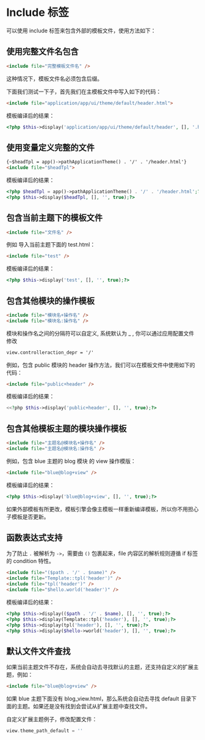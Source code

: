 # Include 标签

可以使用 include 标签来包含外部的模板文件，使用方法如下：

## 使用完整文件名包含

``` html
<include file="完整模板文件名" />  
```

<p class="tip">这种情况下，模板文件名必须包含后缀。</p>

下面我们测试一下子，首先我们在主模板文件中写入如下的代码：

``` html
<include file="application/app/ui/theme/default/header.html">
```

模板编译后的结果：

``` php
<?php $this->display('application/app/ui/theme/default/header', [], '.html', true);?>
```

## 使用变量定义完整的文件

``` html
{~$headTpl = app()->pathApplicationTheme() . '/' . '/header.html'}
<include file="$headTpl">
```

模板编译后的结果：

``` php
<?php $headTpl = app()->pathApplicationTheme() . '/' . '/header.html';?>
<?php $this->display($headTpl, [], '', true);?>
```

## 包含当前主题下的模板文件

``` html
<include file="文件名" />  
```

例如 导入当前主题下面的 test.html：

``` html
<include file="test" />
```

模板编译后的结果：

``` php
<?php $this->display('test', [], '', true);?>
```

## 包含其他模块的操作模板

``` html
<include file="模块名+操作名" />
<include file="模块名:操作名" />  
```

模块和操作名之间的分隔符可以自定义, 系统默认为 _ , 你可以通过应用配置文件修改

``` html
view.controlleraction_depr = '/'  
```

例如，包含 public 模块的 header 操作方法，我们可以在模板文件中使用如下的代码：

``` html
<include file="public+header" />  
```

模板编译后的结果：

``` php
<<?php $this->display('public+header', [], '', true);?>
```

## 包含其他模板主题的模块操作模板

``` html
<include file="主题名@模块名+操作名" />  
<include file="主题名@模块名:操作名" />
```

例如，包含 blue 主题的 blog 模块 的 view 操作模版：

``` html
<include file="blue@blog+view" />   
```

模板编译后的结果：

``` php
<?php $this->display('blue@blog+view', [], '', true);?>
```

<p class="tip">如果外部模板有所更改，模板引擎会像主模板一样重新编译模板，所以你不用担心子模板是否更新。</p>

## 函数表达式支持

为了防止 `.` 被解析为 `->`，需要由 `()` 包裹起来，file 内容区的解析规则遵循 if 标签的 condition 特性。


``` html
<include file="($path . '/' . $name)" />
<include file="Template::tpl('header')" />
<include file="tpl('header')" />
<include file="$hello.world('header')" />
```

模板编译后的结果：

``` php
<?php $this->display(($path . '/' . $name), [], '', true);?>
<?php $this->display(Template::tpl('header'), [], '', true);?>
<?php $this->display(tpl('header'), [], '', true);?>
<?php $this->display($hello->world('header'), [], '', true);?>
```

## 默认文件文件查找

如果当前主题文件不存在，系统会自动去寻找默认的主题，还支持自定义的扩展主题，例如：

``` html
<include file="blue@blog+view" />   
```

<p class="tip">如果 blue 主题下面没有 blog_view.html，那么系统会自动去寻找 default 目录下面的主题。如果还是没有找到会尝试从扩展主题中查找文件。</p>

自定义扩展主题例子，修改配置文件：

``` php
view.theme_path_default = ''
```